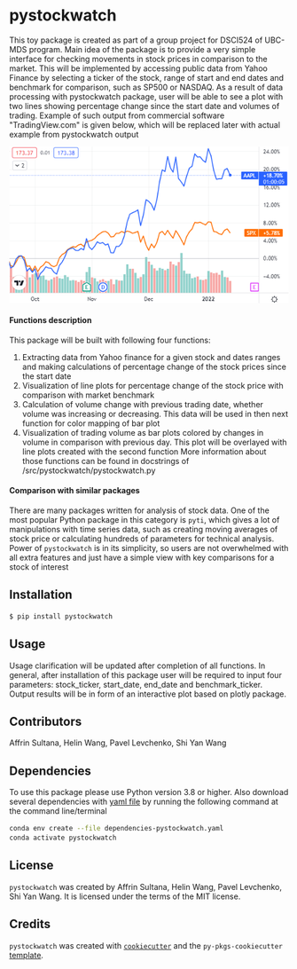 # pystockwatch
This toy package is created as part of a group project for DSCI524 of UBC-MDS program. Main idea of the package is to provide a very simple interface for checking movements in stock prices in comparison to the market. This will be implemented by accessing public data from Yahoo Finance by selecting a ticker of the stock, range of start and end dates and benchmark for comparison, such as SP500 or NASDAQ. As a result of data processing with pystockwatch package, user will be able to see a plot with two lines showing percentage change since the start date and volumes of trading. Example of such output from commercial software "TradingView.com" is given below, which will be replaced later with actual example from pystockwatch output

 <img src="docs/example.png">
 
 #### Functions description
 
 This package will be built with following four functions:
  1. Extracting data from Yahoo finance for a given stock and dates ranges and making calculations of percentage change of the stock prices since the start date
  2. Visualization of line plots for percentage change of the stock price with comparison with market benchmark  
  3. Calculation of volume change with previous trading date, whether volume was increasing or decreasing. This data will be used in then next function for color mapping of bar plot
  4. Visualization of trading volume as bar plots colored by changes in volume in comparison with previous day. This plot will be overlayed with line plots created with the second function
 More information about those functions can be found in docstrings of /src/pystockwatch/pystockwatch.py
 
#### Comparison with similar packages
There are many packages written for analysis of stock data. One of the most popular Python package in this category is `pyti`, which gives a lot of manipulations with time series data, such as creating moving averages of stock price or calculating hundreds of parameters for technical analysis. Power of `pystockwatch` is in its simplicity, so users are not overwhelmed with all extra features and just have a simple view with key comparisons for a stock of interest

## Installation

```bash
$ pip install pystockwatch
```

## Usage
Usage clarification will be updated after completion of all functions. In general, after installation of this package user will be required to input four parameters: stock_ticker, start_date, end_date and benchmark_ticker. Output results will be in form of an interactive plot based on plotly package. 

## Contributors

Affrin Sultana, Helin Wang, Pavel Levchenko, Shi Yan Wang

## Dependencies
To use this package please use Python version 3.8 or higher. Also download several dependencies with [yaml file](https://github.com/UBC-MDS/pystockwatch/dependencies-pystockwatch.yaml) by running the following command at the command line/terminal
``` bash
conda env create --file dependencies-pystockwatch.yaml
conda activate pystockwatch
```

## License

`pystockwatch` was created by Affrin Sultana, Helin Wang, Pavel Levchenko, Shi Yan Wang. It is licensed under the terms of the MIT license.

## Credits

`pystockwatch` was created with [`cookiecutter`](https://cookiecutter.readthedocs.io/en/latest/) and the `py-pkgs-cookiecutter` [template](https://github.com/py-pkgs/py-pkgs-cookiecutter).
